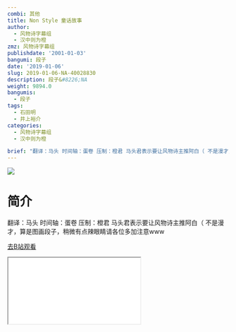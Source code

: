 ```yaml
---
combi: 其他
title: Non Style 童话故事
author:
  - 风物诗字幕组
  - 汉中则为橙
zmz: 风物诗字幕组
publishdate: '2001-01-03'
bangumi: 段子
date: '2019-01-06'
slug: 2019-01-06-NA-40028830
description: 段子&#8226;NA
weight: 9894.0
bangumis:
  - 段子
tags:
  - 石田明
  - 井上裕介
categories:
  - 风物诗字幕组
  - 汉中则为橙

brief: "翻译：马头 时间轴：蛋卷 压制：橙君 马头君表示要让风物诗主推阿白（ 不是漫才，算是图画段子，稍微有点辣眼睛请各位多加注意www"
---
```

![](https://i.imgur.com/eAUktjH.jpg)
# 简介  
翻译：马头 时间轴：蛋卷 压制：橙君
马头君表示要让风物诗主推阿白（
不是漫才，算是图画段子，稍微有点辣眼睛请各位多加注意www  

[去B站观看](https://www.bilibili.com/video/av40028830/)
<div class ="resp-container"><iframe class="testiframe" src="//player.bilibili.com/player.html?aid=40028830"", scrolling="no", allowfullscreen="true" > </iframe></div> 
